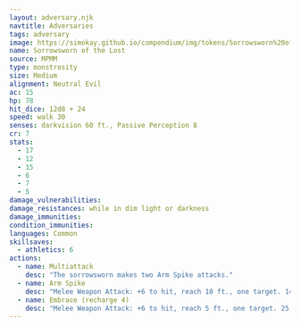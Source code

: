 ```yaml
---
layout: adversary.njk
navtitle: Adversaries
tags: adversary
image: https://simokay.github.io/compendium/img/tokens/Sorrowsworn%20of%20the%20Lost.webp
name: Sorrowsworn of the Lost
source: MPMM
type: monstrosity
size: Medium
alignment: Neutral Evil
ac: 15
hp: 78
hit_dice: 12d8 + 24
speed: walk 30
senses: darkvision 60 ft., Passive Perception 8
cr: 7
stats:
  - 17
  - 12
  - 15
  - 6
  - 7
  - 5
damage_vulnerabilities: 
damage_resistances: while in dim light or darkness
damage_immunities: 
condition_immunities: 
languages: Common
skillsaves:
  - athletics: 6
actions:
  - name: Multiattack
    desc: "The sorrowsworn makes two Arm Spike attacks."
  - name: Arm Spike
    desc: "Melee Weapon Attack: +6 to hit, reach 10 ft., one target. 14 (2d10 + 3) piercing damage."
  - name: Embrace (recharge 4)
    desc: "Melee Weapon Attack: +6 to hit, reach 5 ft., one target. 25 (4d10 + 3) piercing damage, and the target is grappled (escape DC 14) if it is a Medium or smaller creature. Until the grapple ends, the target is frightened, and it takes 27 (6d8) psychic damage at the end of each of its turns. The sorrowsworn can grapple only one creature at a time."
---
```

